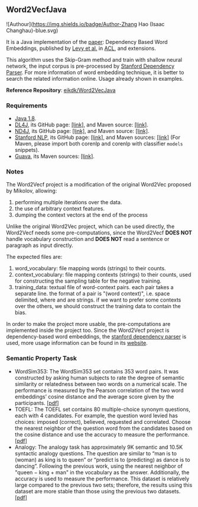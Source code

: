## Word2VecfJava

![Authour](https://img.shields.io/badge/Author-Zhang Hao (Isaac Changhau)-blue.svg)

It is a Java implementation of the [paper](http://www.aclweb.org/anthology/P14-2050): Dependency Based Word Embeddings, published by [Levy et al.](https://levyomer.wordpress.com/) in [ACL](https://www.aclweb.org/website/conference-list), and extensions.

This algorithm uses the Skip-Gram method and train with shallow neural network, the input corpus is pre-processed by [Stanford Dependency Parser](http://nlp.stanford.edu/software/stanford-dependencies.shtml). For more information of word embedding technique, it is better to search the related information online. Usage already shown in examples.

**Reference Repository**: [eikdk/Word2VecJava](https://github.com/eikdk/Word2VecJava)

### Requirements
* [Java 1.8](http://www.oracle.com/technetwork/java/javase/downloads/jdk8-downloads-2133151.html).
* [DL4J](https://deeplearning4j.org), its GitHub page: [[link]](https://github.com/deeplearning4j/deeplearning4j), and Maven source: [[link]](https://mvnrepository.com/artifact/org.deeplearning4j).
* [ND4J](http://nd4j.org/), its GitHub page: [[link]](https://github.com/deeplearning4j/nd4j), and Maven source: [[link]](http://mvnrepository.com/artifact/org.nd4j).
* [Stanford NLP](https://nlp.stanford.edu/software/), its GitHub page: [[link]](https://github.com/stanfordnlp), and Maven sources: [[link]](https://mvnrepository.com/artifact/edu.stanford.nlp) (For Maven, please import both corenlp and corenlp with classifier `models` snippets).
* [Guava](https://github.com/google/guava), its Maven sources: [[link]](https://mvnrepository.com/artifact/com.google.guava/guava).

### Notes

The Word2Vecf project is a modification of the original Word2Vec proposed by Mikolov, allowing: 

1. performing multiple iterations over the data. 
2. the use of arbitrary context features. 
3. dumping the context vectors at the end of the process

Unlike the original Word2Vec project, which can be used directly, the Word2Vecf needs some pre-computations, since the Word2Vecf **DOES NOT** handle vocabulary construction and **DOES NOT** read a sentence or paragraph as input directly.

The expected files are:

1. word_vocabulary: file mapping words (strings) to their counts.
2. context_vocabulary: file mapping contexts (strings) to their counts, used for constructing the sampling table for the negative training.
3. training_data: textual file of word-context pairs. each pair takes a separate line. the format of a pair is "(word context)", i.e. space delimited, where <word> and <context> are strings. if we want to prefer some contexts over the others, we should construct the training data to contain the bias.

In order to make the project more usable, the pre-computations are implemented inside the project too. Since the Word2Vecf project is dependency-based word embeddings, the [stanford dependency parser](http://nlp.stanford.edu/software/stanford-dependencies.shtml) is used, more usage information can be found in its [website](http://nlp.stanford.edu/software/lex-parser.shtml).

### Semantic Property Task
* WordSim353: The WordSim353 set contains 353 word pairs. It was constructed by asking human subjects to rate the degree of semantic similarity or relatedness between two words on a numerical scale. The performance is measured by the Pearson correlation of the two word embeddings’ cosine distance and the average score given by the participants. [[pdf]](http://gabrilovich.com/papers/context_search.pdf)
* TOEFL: The TOEFL set contains 80 multiple-choice synonym questions, each with 4 candidates. For example, the question word levied has choices: imposed (correct), believed, requested and correlated. Choose the nearest neighbor of the question word from the candidates based on the cosine distance and use the accuracy to measure the performance. [[pdf]](http://www.indiana.edu/~clcl/Q550_WWW/Papers/Landauer_Dumais_1997.pdf)
* Analogy: The analogy task has approximately 9K semantic and 10.5K syntactic analogy questions. The question are similar to “man is to (woman) as king is to queen” or “predict is to (predicting) as dance is to dancing”. Following the previous work, using the nearest neighbor of "queen − king + man" in the vocabulary as the answer. Additionally, the accuracy is used to measure the performance. This dataset is relatively large compared to the previous two sets; therefore, the results using this dataset are more stable than those using the previous two datasets. [[pdf]](https://arxiv.org/pdf/1301.3781.pdf)
